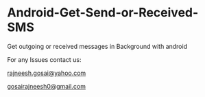 Android-Get-Send-or-Received-SMS
================================
Get outgoing or received messages in Background with android

For any Issues contact us:

rajneesh.gosai@yahoo.com

gosairajneesh0@gmail.com
